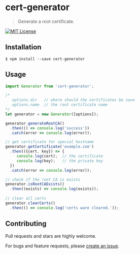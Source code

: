 # cert-generator

> Generate a root certificate.

[![MIT License](https://img.shields.io/badge/license-MIT_License-green.svg?style=flat-square)](https://github.com/bubkoo/cert-generator/blob/master/LICENSE)

## Installation

```
$ npm install --save cert-generator
```

## Usage

```js
import Generator from 'cert-generator';

/*
   options.dir   // where should the certificates be save
   options.name  // the root certificate name
*/
let generator = new Generator([options]);

generator.generateRootCA()
  .then(() => console.log('success'))
  .catch(error => console.log(error));

// get certificate for special hostname
generator.getCertificate('example.com')
  .then(({cert, key}) => {
     console.log(cert);  // the certificate
     console.log(key);   // the private key
  })
  .catch(error => console.log(error));

// check if the root CA is exists  
generator.isRootCAExists()
  .then((exists) => console.log(exists));
  
// clear all certs
generator.clearCerts()
  .then(() => console.log('certs ware cleared.'));
```


## Contributing

Pull requests and stars are highly welcome.

For bugs and feature requests, please [create an issue](https://github.com/bubkoo/cert-generator/issues/new).
